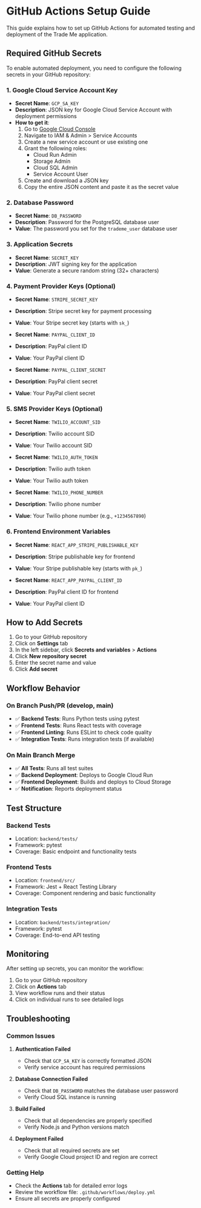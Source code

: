 # GitHub Actions Setup Guide

This guide explains how to set up GitHub Actions for automated testing and deployment of the Trade Me application.

## Required GitHub Secrets

To enable automated deployment, you need to configure the following secrets in your GitHub repository:

### 1. Google Cloud Service Account Key

- **Secret Name**: `GCP_SA_KEY`
- **Description**: JSON key for Google Cloud Service Account with deployment permissions
- **How to get it**:
  1. Go to [Google Cloud Console](https://console.cloud.google.com/)
  2. Navigate to IAM & Admin > Service Accounts
  3. Create a new service account or use existing one
  4. Grant the following roles:
     - Cloud Run Admin
     - Storage Admin
     - Cloud SQL Admin
     - Service Account User
  5. Create and download a JSON key
  6. Copy the entire JSON content and paste it as the secret value

### 2. Database Password

- **Secret Name**: `DB_PASSWORD`
- **Description**: Password for the PostgreSQL database user
- **Value**: The password you set for the `trademe_user` database user

### 3. Application Secrets

- **Secret Name**: `SECRET_KEY`
- **Description**: JWT signing key for the application
- **Value**: Generate a secure random string (32+ characters)

### 4. Payment Provider Keys (Optional)

- **Secret Name**: `STRIPE_SECRET_KEY`
- **Description**: Stripe secret key for payment processing
- **Value**: Your Stripe secret key (starts with `sk_`)

- **Secret Name**: `PAYPAL_CLIENT_ID`
- **Description**: PayPal client ID
- **Value**: Your PayPal client ID

- **Secret Name**: `PAYPAL_CLIENT_SECRET`
- **Description**: PayPal client secret
- **Value**: Your PayPal client secret

### 5. SMS Provider Keys (Optional)

- **Secret Name**: `TWILIO_ACCOUNT_SID`
- **Description**: Twilio account SID
- **Value**: Your Twilio account SID

- **Secret Name**: `TWILIO_AUTH_TOKEN`
- **Description**: Twilio auth token
- **Value**: Your Twilio auth token

- **Secret Name**: `TWILIO_PHONE_NUMBER`
- **Description**: Twilio phone number
- **Value**: Your Twilio phone number (e.g., `+1234567890`)

### 6. Frontend Environment Variables

- **Secret Name**: `REACT_APP_STRIPE_PUBLISHABLE_KEY`
- **Description**: Stripe publishable key for frontend
- **Value**: Your Stripe publishable key (starts with `pk_`)

- **Secret Name**: `REACT_APP_PAYPAL_CLIENT_ID`
- **Description**: PayPal client ID for frontend
- **Value**: Your PayPal client ID

## How to Add Secrets

1. Go to your GitHub repository
2. Click on **Settings** tab
3. In the left sidebar, click **Secrets and variables** > **Actions**
4. Click **New repository secret**
5. Enter the secret name and value
6. Click **Add secret**

## Workflow Behavior

### On Branch Push/PR (develop, main)

- ✅ **Backend Tests**: Runs Python tests using pytest
- ✅ **Frontend Tests**: Runs React tests with coverage
- ✅ **Frontend Linting**: Runs ESLint to check code quality
- ✅ **Integration Tests**: Runs integration tests (if available)

### On Main Branch Merge

- ✅ **All Tests**: Runs all test suites
- ✅ **Backend Deployment**: Deploys to Google Cloud Run
- ✅ **Frontend Deployment**: Builds and deploys to Cloud Storage
- ✅ **Notification**: Reports deployment status

## Test Structure

### Backend Tests

- Location: `backend/tests/`
- Framework: pytest
- Coverage: Basic endpoint and functionality tests

### Frontend Tests

- Location: `frontend/src/`
- Framework: Jest + React Testing Library
- Coverage: Component rendering and basic functionality

### Integration Tests

- Location: `backend/tests/integration/`
- Framework: pytest
- Coverage: End-to-end API testing

## Monitoring

After setting up secrets, you can monitor the workflow:

1. Go to your GitHub repository
2. Click on **Actions** tab
3. View workflow runs and their status
4. Click on individual runs to see detailed logs

## Troubleshooting

### Common Issues

1. **Authentication Failed**

   - Check that `GCP_SA_KEY` is correctly formatted JSON
   - Verify service account has required permissions

2. **Database Connection Failed**

   - Check that `DB_PASSWORD` matches the database user password
   - Verify Cloud SQL instance is running

3. **Build Failed**

   - Check that all dependencies are properly specified
   - Verify Node.js and Python versions match

4. **Deployment Failed**
   - Check that all required secrets are set
   - Verify Google Cloud project ID and region are correct

### Getting Help

- Check the **Actions** tab for detailed error logs
- Review the workflow file: `.github/workflows/deploy.yml`
- Ensure all secrets are properly configured

